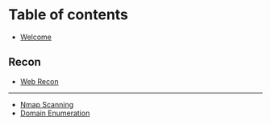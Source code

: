 # Table of contents

* [Welcome](README.md)

## Recon

* [Web Recon](recon/web-recon.md)

***

* [Nmap Scanning](nmap-scanning.md)
* [Domain Enumeration](domain-enumeration.md)
